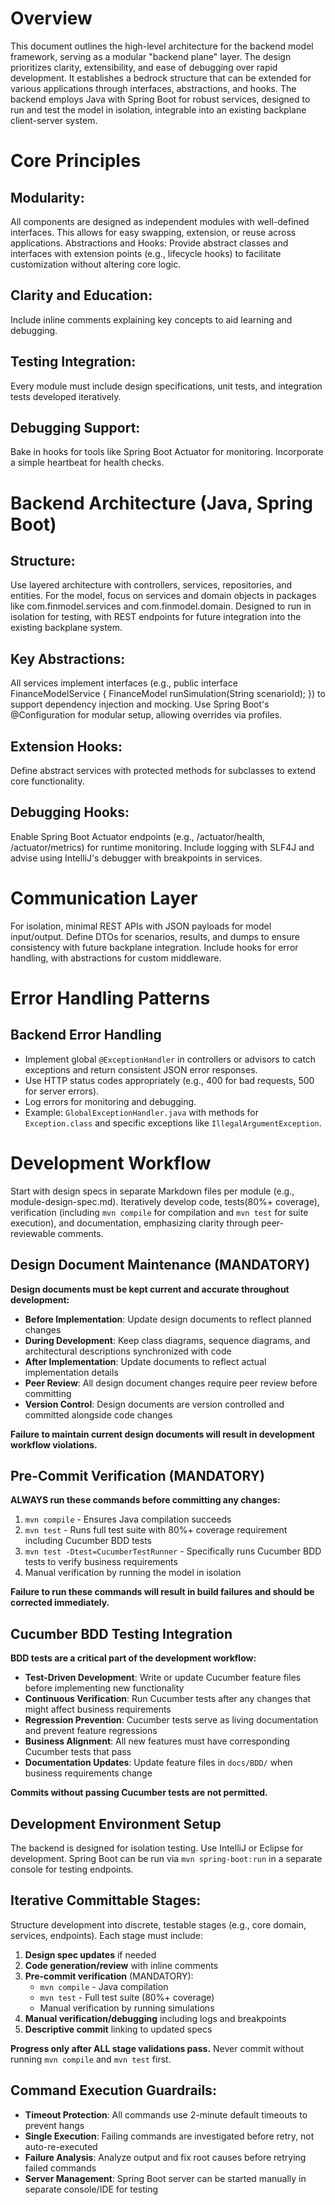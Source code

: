 # Overview
This document outlines the high-level architecture for the backend model framework, serving as a modular "backend plane" layer. The design prioritizes clarity, extensibility, and ease of debugging over rapid development. It establishes a bedrock structure that can be extended for various applications through interfaces, abstractions, and hooks. The backend employs Java with Spring Boot for robust services, designed to run and test the model in isolation, integrable into an existing backplane client-server system.
# Core Principles

## Modularity: 
All components are designed as independent modules with well-defined interfaces. This allows for easy swapping, extension, or reuse across applications.
Abstractions and Hooks: Provide abstract classes and interfaces with extension points (e.g., lifecycle hooks) to facilitate customization without altering core logic.
## Clarity and Education:
Include inline comments explaining key concepts to aid learning and debugging.
## Testing Integration: 
Every module must include design specifications, unit tests, and integration tests developed iteratively.
## Debugging Support:
Bake in hooks for tools like Spring Boot Actuator for monitoring.
Incorporate a simple heartbeat for health checks.


# Backend Architecture (Java, Spring Boot)

## Structure:
Use layered architecture with controllers, services, repositories, and entities. For the model, focus on services and domain objects in packages like com.finmodel.services and com.finmodel.domain. Designed to run in isolation for testing, with REST endpoints for future integration into the existing backplane system.
## Key Abstractions:

All services implement interfaces (e.g., public interface FinanceModelService { FinanceModel runSimulation(String scenarioId); }) to support dependency injection and mocking.
Use Spring Boot's @Configuration for modular setup, allowing overrides via profiles.


## Extension Hooks:
 Define abstract services with protected methods for subclasses to extend core functionality.
## Debugging Hooks: 
Enable Spring Boot Actuator endpoints (e.g., /actuator/health, /actuator/metrics) for runtime monitoring. Include logging with SLF4J and advise using IntelliJ's debugger with breakpoints in services.

# Communication Layer

For isolation, minimal REST APIs with JSON payloads for model input/output. Define DTOs for scenarios, results, and dumps to ensure consistency with future backplane integration.
Include hooks for error handling, with abstractions for custom middleware.

# Error Handling Patterns

## Backend Error Handling
- Implement global `@ExceptionHandler` in controllers or advisors to catch exceptions and return consistent JSON error responses.
- Use HTTP status codes appropriately (e.g., 400 for bad requests, 500 for server errors).
- Log errors for monitoring and debugging.
- Example: `GlobalExceptionHandler.java` with methods for `Exception.class` and specific exceptions like `IllegalArgumentException`.

# Development Workflow
Start with design specs in separate Markdown files per module (e.g., module-design-spec.md).
Iteratively develop code, tests(80%+ coverage), verification (including `mvn compile` for compilation and `mvn test` for suite execution), and documentation, emphasizing clarity through peer-reviewable comments.

## Design Document Maintenance (MANDATORY)
**Design documents must be kept current and accurate throughout development:**

- **Before Implementation**: Update design documents to reflect planned changes
- **During Development**: Keep class diagrams, sequence diagrams, and architectural descriptions synchronized with code
- **After Implementation**: Update documents to reflect actual implementation details
- **Peer Review**: All design document changes require peer review before committing
- **Version Control**: Design documents are version controlled and committed alongside code changes

**Failure to maintain current design documents will result in development workflow violations.**

## Pre-Commit Verification (MANDATORY)
**ALWAYS run these commands before committing any changes:**
1. `mvn compile` - Ensures Java compilation succeeds
2. `mvn test` - Runs full test suite with 80%+ coverage requirement including Cucumber BDD tests
3. `mvn test -Dtest=CucumberTestRunner` - Specifically runs Cucumber BDD tests to verify business requirements
4. Manual verification by running the model in isolation

**Failure to run these commands will result in build failures and should be corrected immediately.**

## Cucumber BDD Testing Integration
**BDD tests are a critical part of the development workflow:**

- **Test-Driven Development**: Write or update Cucumber feature files before implementing new functionality
- **Continuous Verification**: Run Cucumber tests after any changes that might affect business requirements
- **Regression Prevention**: Cucumber tests serve as living documentation and prevent feature regressions
- **Business Alignment**: All new features must have corresponding Cucumber tests that pass
- **Documentation Updates**: Update feature files in `docs/BDD/` when business requirements change

**Commits without passing Cucumber tests are not permitted.**

## Development Environment Setup
The backend is designed for isolation testing. Use IntelliJ or Eclipse for development. Spring Boot can be run via `mvn spring-boot:run` in a separate console for testing endpoints.
 

## Iterative Committable Stages:
Structure development into discrete, testable stages (e.g., core domain, services, endpoints). Each stage must include:

1. **Design spec updates** if needed
2. **Code generation/review** with inline comments
3. **Pre-commit verification** (MANDATORY):
   - `mvn compile` - Java compilation
   - `mvn test` - Full test suite (80%+ coverage)
   - Manual verification by running simulations
4. **Manual verification/debugging** including logs and breakpoints
5. **Descriptive commit** linking to updated specs

**Progress only after ALL stage validations pass.** Never commit without running `mvn compile` and `mvn test` first.

## Command Execution Guardrails:
- **Timeout Protection**: All commands use 2-minute default timeouts to prevent hangs
- **Single Execution**: Failing commands are investigated before retry, not auto-re-executed
- **Failure Analysis**: Analyze output and fix root causes before retrying failed commands
- **Server Management**: Spring Boot server can be started manually in separate console/IDE for testing